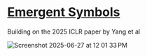 # [Emergent Symbols](https://openreview.net/forum?id=y1SnRPDWx4)
Building on the 2025 ICLR paper by Yang et al

![Screenshot 2025-06-27 at 12 01 33 PM](https://github.com/user-attachments/assets/cd223f7e-d0bf-4a2d-8f58-c5875aee9fa5)
